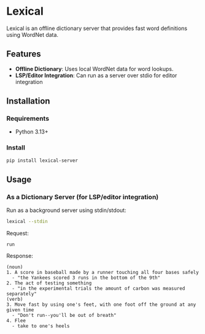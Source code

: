 # Lexical

Lexical is an offline dictionary server that provides fast word definitions using WordNet data.

## Features
- **Offline Dictionary**: Uses local WordNet data for word lookups.
- **LSP/Editor Integration**: Can run as a server over stdio for editor integration

## Installation
### Requirements
- Python 3.13+

### Install
 ```bash
 pip install lexical-server
 ```

## Usage
### As a Dictionary Server (for LSP/editor integration)
Run as a background server using stdin/stdout:
```bash
lexical --stdin
```
Request:
```
run
```
Response:
```
(noun)
1. A score in baseball made by a runner touching all four bases safely
  - "the Yankees scored 3 runs in the bottom of the 9th"
2. The act of testing something
  - "in the experimental trials the amount of carbon was measured separately"
(verb)
3. Move fast by using one's feet, with one foot off the ground at any given time
  - "Don't run--you'll be out of breath"
4. Flee
  - take to one's heels
```

